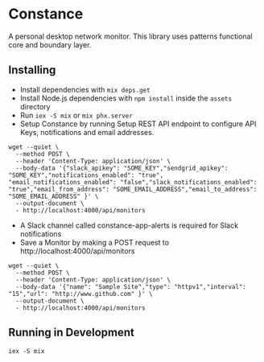 # Constance

A personal desktop network monitor. This library uses patterns functional core and boundary layer.

## Installing

- Install dependencies with `mix deps.get`
- Install Node.js dependencies with `npm install` inside the `assets` directory
- Run `iex -S mix` or `mix phx.server`
- Setup Constance by running Setup REST API endpoint to configure API Keys, notifications and email addresses.
```
wget --quiet \
  --method POST \
  --header 'Content-Type: application/json' \
  --body-data '{"slack_apikey": "SOME_KEY","sendgrid_apikey": "SOME_KEY","notifications_enabled": "true", "email_notifications_enabled": "false","slack_notifications_enabled": "true","email_from_address": "SOME_EMAIL_ADDRESS","email_to_address": "SOME_EMAIL_ADDRESS" }' \
  --output-document \
  - http://localhost:4000/api/monitors
```
- A Slack channel called constance-app-alerts is required for Slack notifications
- Save a Monitor by making a POST request to http://localhost:4000/api/monitors

```
wget --quiet \
  --method POST \
  --header 'Content-Type: application/json' \
  --body-data '{"name": "Sample Site","type": "httpv1","interval": "15","url": "http://www.github.com" }' \
  --output-document \
  - http://localhost:4000/api/monitors
```

## Running in Development

```
iex -S mix 

```
